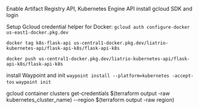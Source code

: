 Enable Artifact Registry API, Kubernetes Engine API
install gcloud SDK and login

Setup Gcloud credential helper for Docker: 
`gcloud auth configure-docker us-east1-docker.pkg.dev
`

`docker tag k8s-flask-api us-central1-docker.pkg.dev/liatrio-kubernetes-api/flask-api-k8s/flask-api-k8s`

`docker push us-central1-docker.pkg.dev/liatrio-kubernetes-api/flask-api-k8s/flask-api-k8s`

install Waypoint and init
`waypoint install --platform=kubernetes -accept-tos`
`waypoint init`


gcloud container clusters get-credentials $(terraform output -raw kubernetes_cluster_name) --region $(terraform output -raw region)


